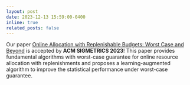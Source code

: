 ```yaml
---
layout: post
date: 2023-12-13 15:59:00-0400
inline: true
related_posts: false
---
```


Our paper [Online Allocation with Replenishable Budgets: Worst Case and Beyond]() is accepted by **ACM SIGMETRICS 2023**! This paper provides fundamental algorithms with worst-case guarantee for online resource allocation with replenishments and proposes a learning-augmented algorithm to improve the statistical performance under worst-case guarantee.
